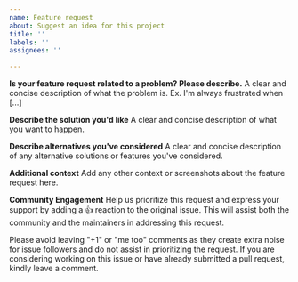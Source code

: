 ```yaml
---
name: Feature request
about: Suggest an idea for this project
title: ''
labels: ''
assignees: ''

---
```


**Is your feature request related to a problem? Please describe.**
A clear and concise description of what the problem is. Ex. I'm always frustrated when [...]

**Describe the solution you'd like**
A clear and concise description of what you want to happen.

**Describe alternatives you've considered**
A clear and concise description of any alternative solutions or features you've considered.

**Additional context**
Add any other context or screenshots about the feature request here.

**Community Engagement**
Help us prioritize this request and express your support by adding a 👍 reaction to the original issue. This will assist both the community and the maintainers in addressing this request.

Please avoid leaving "+1" or "me too" comments as they create extra noise for issue followers and do not assist in prioritizing the request. If you are considering working on this issue or have already submitted a pull request, kindly leave a comment.
